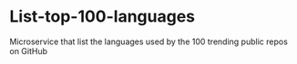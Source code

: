 # List-top-100-languages
Microservice that list the languages used by the 100 trending public repos on GitHub
